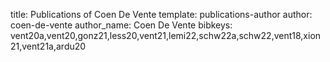 title: Publications of Coen De Vente
template: publications-author
author: coen-de-vente
author_name: Coen De Vente
bibkeys: vent20a,vent20,gonz21,less20,vent21,lemi22,schw22a,schw22,vent18,xion21,vent21a,ardu20